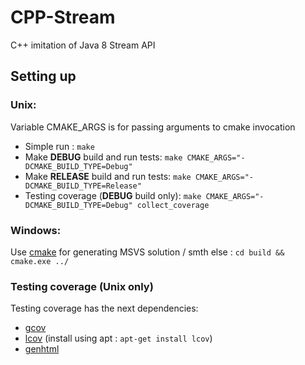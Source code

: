 # CPP-Stream
C++ imitation of Java 8 Stream API

## Setting up
### Unix:
Variable CMAKE_ARGS is for passing arguments to cmake invocation

* Simple run : `make`  
* Make **DEBUG** build and run tests: `make CMAKE_ARGS="-DCMAKE_BUILD_TYPE=Debug"`  
* Make **RELEASE** build and run tests: `make CMAKE_ARGS="-DCMAKE_BUILD_TYPE=Release"`  
* Testing coverage (**DEBUG** build only): `make CMAKE_ARGS="-DCMAKE_BUILD_TYPE=Debug" collect_coverage`  

### Windows:
Use [cmake](https://cmake.org/download/) for generating MSVS solution / smth else : `cd build && cmake.exe ../`

### Testing coverage (Unix only)
Testing coverage has the next dependencies:
* [gcov](https://gcc.gnu.org/onlinedocs/gcc/Gcov.html)
* [lcov](https://wiki.documentfoundation.org/Development/Lcov) (install using apt : `apt-get install lcov`)
* [genhtml](https://linux.die.net/man/1/genhtml)

